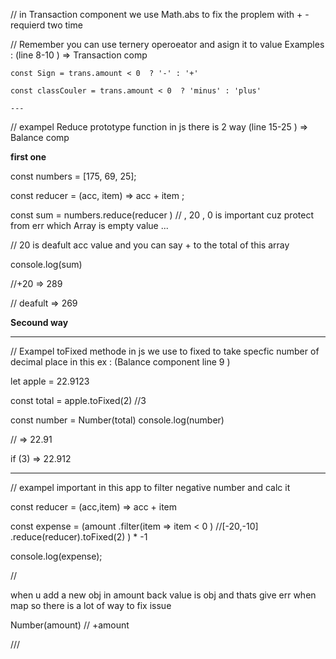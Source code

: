 // in Transaction component we use Math.abs to fix the proplem with + - requierd two time  


// Remember you can use ternery operoeator and asign it to value Examples : (line 8-10 ) => Transaction comp

    const Sign = trans.amount < 0  ? '-' : '+' 

    const classCouler = trans.amount < 0  ? 'minus' : 'plus' 

    --- 

// exampel Reduce prototype function in js there is 2 way (line 15-25 ) => Balance comp 

**first one** 

const numbers = [175, 69, 25]; 

const reducer = (acc, item) => acc + item  ;

  const sum = numbers.reduce(reducer ) //  , 20  , 0 is important cuz protect from err which Array is empty value ...

  // 20 is deafult acc value and you can say  + to the total of this array  

console.log(sum) 

//+20 => 289  

// deafult => 269 


**Secound way** 





---

// Exampel toFixed methode in js  we use to fixed to take specfic number of  decimal place in this ex : (Balance component line 9 )

let apple = 22.9123 

const total = apple.toFixed(2) //3

const number = Number(total) 
console.log(number)  

// =>  22.91 

if (3) =>  22.912 

--- 




// exampel important in this app to filter negative number and calc it 

  const reducer = (acc,item) => acc + item

  const expense =  (amount
  .filter(item => item < 0 )  //[-20,-10]
  .reduce(reducer).toFixed(2) ) * -1 

 console.log(expense);   


// 


when u add a new obj in amount back value is obj and thats give err when map so there is a lot of way to fix issue 

Number(amount)  // +amount 



/// 